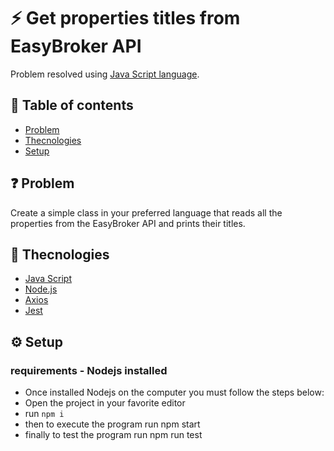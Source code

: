 # :zap: Get properties titles from EasyBroker API

Problem resolved using [Java Script language](https://www.javascript.com/).

## :page_facing_up: Table of contents

- [Problem](#-problem)
- [Thecnologies](#-thecnologies)
- [Setup](#%EF%B8%8F-setup)

## ❓ Problem
Create a simple class in your preferred language that reads all the properties from the EasyBroker API and prints their titles.

## 🤖 Thecnologies

- [Java Script](https://www.javascript.com)
- [Node.js](https://nodejs.org/en/docs)
- [Axios](https://axios-http.com/docs/intro)
- [Jest](https://jestjs.io/docs/getting-started)

## ⚙️ Setup
 ### requirements - Nodejs installed
 - Once installed Nodejs on the computer you must follow the steps below:
 - Open the project in your favorite editor
 - run `npm i`
 - then to execute the program run npm start
 - finally to test the program run npm run test
